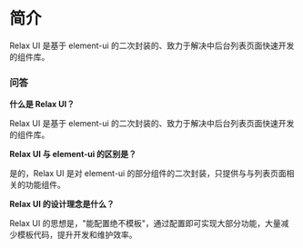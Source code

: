 # 简介

Relax UI 是基于 element-ui 的二次封装的、致力于解决中后台列表页面快速开发的组件库。

### 问答

**什么是 Relax UI？**

Relax UI 是基于 element-ui 的二次封装的、致力于解决中后台列表页面快速开发的组件库。

**Relax UI 与 element-ui 的区别是？**

是的，Relax UI 是对 element-ui 的部分组件的二次封装，只提供与与列表页面相关的功能组件。

**Relax UI 的设计理念是什么？**

Relax UI 的思想是，"能配置绝不模板"，通过配置即可实现大部分功能，大量减少模板代码，提升开发和维护效率。
